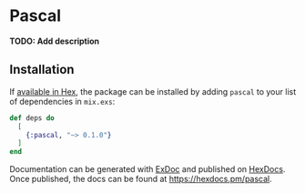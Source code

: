 # Pascal

**TODO: Add description**

## Installation

If [available in Hex](https://hex.pm/docs/publish), the package can be installed
by adding `pascal` to your list of dependencies in `mix.exs`:

```elixir
def deps do
  [
    {:pascal, "~> 0.1.0"}
  ]
end
```

Documentation can be generated with [ExDoc](https://github.com/elixir-lang/ex_doc)
and published on [HexDocs](https://hexdocs.pm). Once published, the docs can
be found at <https://hexdocs.pm/pascal>.

